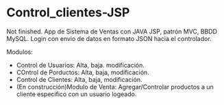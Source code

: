 # Control_clientes-JSP
Not finished. 
App de Sistema de Ventas con JAVA JSP, patrón MVC, BBDD MySQL. 
Login con envio de datos en formato JSON hacia el controlador. 

Modulos:
- Control de Usuarios: Alta, baja. modificación. 
- COntrol de Porductos: Alta, baja, modificación. 
- Control de Clientes: Alta, baja,  modificación. 
- (En construcción)Modulo de Venta: Agregar/Controlar productos a un cliente especifico con un usuario logeado. 

